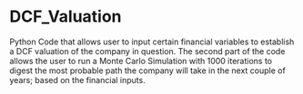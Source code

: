 # DCF_Valuation
Python Code that allows user to input certain financial variables to establish a DCF valuation of the company in question. The second part of the code allows the user to run a Monte Carlo Simulation with 1000 iterations to digest the most probable path the company will take in the next couple of years; based on the financial inputs. 
